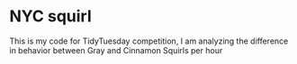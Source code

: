 # NYC squirl 

This is my code for TidyTuesday competition, I am analyzing the difference in behavior between Gray and Cinnamon Squirls per hour
